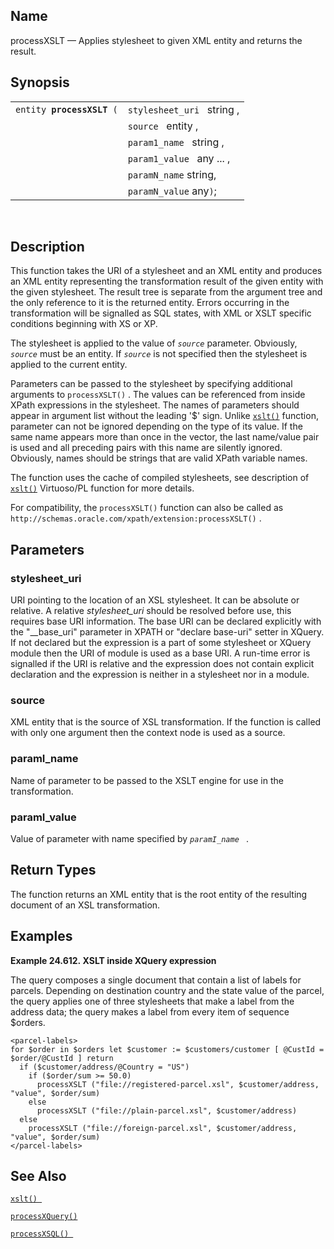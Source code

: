 <div>

<div>

</div>

<div>

## Name

processXSLT — Applies stylesheet to given XML entity and returns the
result.

</div>

<div>

## Synopsis

<div>

|                                |                            |
|--------------------------------|----------------------------|
| `entity `**`processXSLT`**` (` | `stylesheet_uri ` string , |
|                                | `source ` entity ,         |
|                                | `param1_name ` string ,    |
|                                | `param1_value ` any ... ,  |
|                                | `paramN_name` string,      |
|                                | `paramN_value` any`)`;     |

<div>

 

</div>

</div>

</div>

<div>

## Description

This function takes the URI of a stylesheet and an XML entity and
produces an XML entity representing the transformation result of the
given entity with the given stylesheet. The result tree is separate from
the argument tree and the only reference to it is the returned entity.
Errors occurring in the transformation will be signalled as SQL states,
with XML or XSLT specific conditions beginning with XS or XP.

The stylesheet is applied to the value of *`source`* parameter.
Obviously, *`source`* must be an entity. If *`source`* is not specified
then the stylesheet is applied to the current entity.

Parameters can be passed to the stylesheet by specifying additional
arguments to `processXSLT()` . The values can be referenced from inside
XPath expressions in the stylesheet. The names of parameters should
appear in argument list without the leading '\$' sign. Unlike
<a href="fn_xslt.html" class="link" title="xslt"><code
class="function">xslt()</code></a> function, parameter can not be
ignored depending on the type of its value. If the same name appears
more than once in the vector, the last name/value pair is used and all
preceding pairs with this name are silently ignored. Obviously, names
should be strings that are valid XPath variable names.

The function uses the cache of compiled stylesheets, see description of
<a href="fn_xslt.html" class="link" title="xslt"><code
class="function">xslt()</code></a> Virtuoso/PL function for more
details.

For compatibility, the `processXSLT()` function can also be called as
`http://schemas.oracle.com/xpath/extension:processXSLT()` .

</div>

<div>

## Parameters

<div>

### stylesheet_uri

URI pointing to the location of an XSL stylesheet. It can be absolute or
relative. A relative <span class="emphasis">*stylesheet_uri*</span>
should be resolved before use, this requires base URI information. The
base URI can be declared explicitly with the "\_\_base_uri" parameter in
XPATH or "declare base-uri" setter in XQuery. If not declared but the
expression is a part of some stylesheet or XQuery module then the URI of
module is used as a base URI. A run-time error is signalled if the URI
is relative and the expression does not contain explicit declaration and
the expression is neither in a stylesheet nor in a module.

</div>

<div>

### source

XML entity that is the source of XSL transformation. If the function is
called with only one argument then the context node is used as a source.

</div>

<div>

### paramI_name

Name of parameter to be passed to the XSLT engine for use in the
transformation.

</div>

<div>

### paramI_value

Value of parameter with name specified by *`paramI_name `* .

</div>

</div>

<div>

## Return Types

The function returns an XML entity that is the root entity of the
resulting document of an XSL transformation.

</div>

<div>

## Examples

<div>

**Example 24.612. XSLT inside XQuery expression**

<div>

The query composes a single document that contain a list of labels for
parcels. Depending on destination country and the state value of the
parcel, the query applies one of three stylesheets that make a label
from the address data; the query makes a label from every item of
sequence \$orders.

``` screen
<parcel-labels>
for $order in $orders let $customer := $customers/customer [ @CustId = $order/@CustId ] return
  if ($customer/address/@Country = "US")
    if ($order/sum >= 50.0)
      processXSLT ("file://registered-parcel.xsl", $customer/address, "value", $order/sum)
    else
      processXSLT ("file://plain-parcel.xsl", $customer/address)
  else
    processXSLT ("file://foreign-parcel.xsl", $customer/address, "value", $order/sum)
</parcel-labels>
```

</div>

</div>

  

</div>

<div>

## See Also

<a href="fn_xslt.html" class="link" title="xslt"><code
class="function">xslt() </code></a>

<a href="xpf_processxquery.html" class="link"
title="processXQuery"><code class="function">processXQuery() </code></a>

<a href="xpf_processxsql.html" class="link" title="processXSQL"><code
class="function">processXSQL() </code></a>

</div>

</div>
